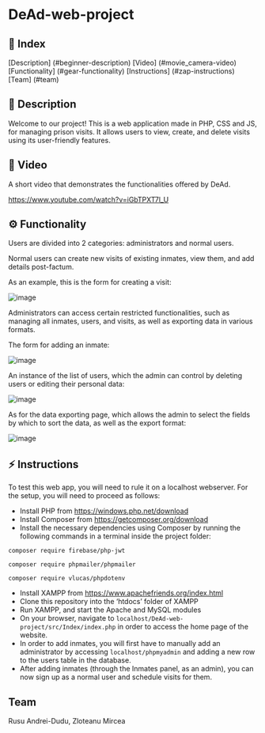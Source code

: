 # DeAd-web-project

## :ledger: Index
[Description] (#beginner-description)
[Video] (#movie_camera-video)
[Functionality] (#gear-functionality)
[Instructions] (#zap-instructions)
[Team] (#team)

## :beginner: Description

Welcome to our project! This is a web application made in PHP, CSS and JS, for managing prison visits. It allows users to view, create, and delete visits using its user-friendly features.


## :movie_camera: Video

A short video that demonstrates the functionalities offered by DeAd.

https://www.youtube.com/watch?v=iGbTPXT7l_U

## :gear: Functionality
Users are divided into 2 categories: administrators and normal users.

Normal users can create new visits of existing inmates, view them, and add details post-factum. 

As an example, this is the form for creating a visit:

![image](https://github.com/user-attachments/assets/7b164439-a729-4cfb-b478-c0e260e58632)

Administrators can access certain restricted functionalities, such as managing all inmates, users, and visits, as well as exporting data in various formats.

The form for adding an inmate:

![image](https://github.com/user-attachments/assets/cc8bb795-6d02-4e4e-8820-dfbb9ffabab7)

An instance of the list of users, which the admin can control by deleting users or editing their personal data: 

![image](https://github.com/user-attachments/assets/2466565f-6f62-446a-83c4-4290941a1211)

As for the data exporting page, which allows the admin to select the fields by which to sort the data, as well as the export format:

![image](https://github.com/user-attachments/assets/b30541ee-7c3c-4d50-a11c-0c1bf66d6fe1)

## :zap: Instructions
To test this web app, you will need to rule it on a localhost webserver. For the setup, you will need to proceed as follows:

-	Install PHP from https://windows.php.net/download
-	Install Composer from https://getcomposer.org/download
-	Install the necessary dependencies using Composer by running the following commands in a terminal inside the project folder: 

```
composer require firebase/php-jwt
```

```
composer require phpmailer/phpmailer
```

```
composer require vlucas/phpdotenv
```


-	Install XAMPP from https://www.apachefriends.org/index.html
-	Clone this repository into the ‘htdocs’ folder of XAMPP
-	Run XAMPP, and start the Apache and MySQL modules
-	On your browser, navigate to ```localhost/DeAd-web-project/src/Index/index.php``` in order to access the home page of the website.
-	In order to add inmates, you will first have to manually add an administrator by accessing ```localhost/phpmyadmin``` and adding a new row to the users table in the database.
-	After adding inmates (through the Inmates panel, as an admin), you can now sign up as a normal user and schedule visits for them.


## Team

Rusu Andrei-Dudu,
Zloteanu Mircea
